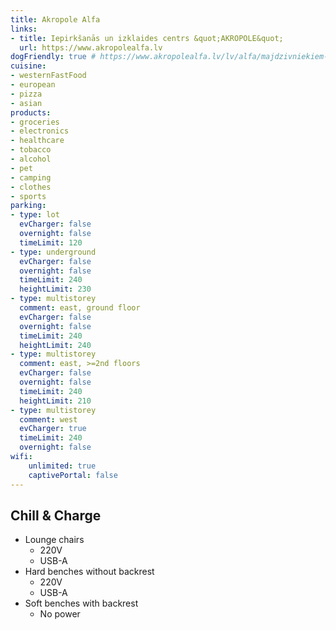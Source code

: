 ```yaml
---
title: Akropole Alfa
links:
- title: Iepirkšanās un izklaides centrs &quot;AKROPOLE&quot;
  url: https://www.akropolealfa.lv
dogFriendly: true # https://www.akropolealfa.lv/lv/alfa/majdzivniekiem-draudzigi
cuisine:
- westernFastFood
- european
- pizza
- asian
products:
- groceries
- electronics
- healthcare
- tobacco
- alcohol
- pet
- camping
- clothes
- sports
parking:
- type: lot
  evCharger: false
  overnight: false
  timeLimit: 120
- type: underground
  evCharger: false
  overnight: false
  timeLimit: 240
  heightLimit: 230
- type: multistorey
  comment: east, ground floor
  evCharger: false
  overnight: false
  timeLimit: 240
  heightLimit: 240
- type: multistorey
  comment: east, >=2nd floors
  evCharger: false
  overnight: false
  timeLimit: 240
  heightLimit: 210
- type: multistorey
  comment: west
  evCharger: true
  timeLimit: 240
  overnight: false
wifi:
    unlimited: true
    captivePortal: false
---
```


## Chill & Charge
- Lounge chairs
  - 220V
  - USB-A
- Hard benches without backrest
  - 220V
  - USB-A
- Soft benches with backrest
  - No power
